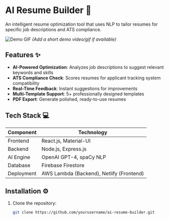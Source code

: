 # AI Resume Builder 🚀

An intelligent resume optimization tool that uses NLP to tailor resumes for specific job descriptions and ATS compliance.

![Demo GIF](assets/demo.gif) *(Add a short demo video/gif if available)*

## Features ✨
- **AI-Powered Optimization**: Analyzes job descriptions to suggest relevant keywords and skills
- **ATS Compliance Check**: Scores resumes for applicant tracking system compatibility
- **Real-Time Feedback**: Instant suggestions for improvements
- **Multi-Template Support**: 5+ professionally designed templates
- **PDF Export**: Generate polished, ready-to-use resumes

## Tech Stack 💻
| Component | Technology |
|-----------|------------|
| Frontend  | React.js, Material-UI |
| Backend   | Node.js, Express.js |
| AI Engine | OpenAI GPT-4, spaCy NLP |
| Database  | Firebase Firestore |
| Deployment| AWS Lambda (Backend), Netlify (Frontend) |

## Installation ⚙️
1. Clone the repository:
   ```bash
   git clone https://github.com/yourusername/ai-resume-builder.git
